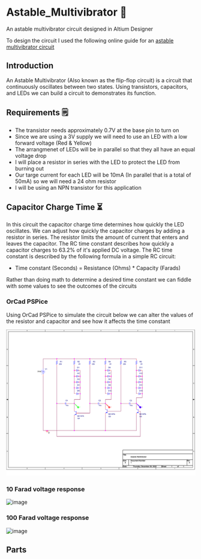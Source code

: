 # Astable_Multivibrator 🚨
An astable multivibrator circuit designed in Altium Designer

To design the circuit I used the following online guide for an [astable multivibrator circuit](https://www.youtube.com/watch?v=8-BwTmkiMdA&list=PLakVZ0BpR4sJ6X_1DzXHXROfP__xrr5UG&ab_channel=TheEngineeringMindset)

## Introduction
An Astable Multivibrator (Also known as the flip-flop circuit) is a circuit that continuously oscillates between two states. Using transistors, capacitors, and LEDs we can build a circuit to demonstrates its function. 

## Requirements 🗒️
* The transistor needs approximately 0.7V at the base pin to turn on
* Since we are using a 3V supply we will need to use an LED with a low forward voltage (Red & Yellow)
* The arrangmenet of LEDs will be in parallel so that they all have an equal voltage drop 
* I will place a resistor in series with the LED to protect the LED from burning out
* Our targe current for each LED will be 10mA (In parallel that is a total of 50mA) so we will need a 24 ohm resistor 
* I will be using an NPN transistor for this application

## Capacitor Charge Time ⏳
In this circuit the capacitor charge time determines how quickly the LED oscillates. We can adjust how quickly the capacitor charges by adding a resistor in series. The resistor limits the amount of current that enters and leaves the capacitor. The RC time constant describes how quickly a capacitor charges to 63.2% of it's applied DC voltage. The RC time constant is described by the following formula in a simple RC circuit:
* Time constant (Seconds) = Resistance (Ohms) * Capacity (Farads)

Rather than doing math to determine a desired time constant we can fiddle with some values to see the outcomes of the circuits

### OrCad PSPice 
Using OrCad PSPice to simulate the circuit below we can alter the values of the resistor and capacitor and see how it affects the time constant

<p> 
    <img src="https://github.com/Raziz1/Astable_Multivibrator/blob/main/assets/astable_schematic-1.png? raw=true" >
</p> 

### 10 Farad voltage response
![image](https://user-images.githubusercontent.com/73625971/209918624-abe01d37-ddb3-4fa4-9b29-4c6e90a2f784.png)

### 100 Farad voltage response
![image](https://user-images.githubusercontent.com/73625971/209918794-080cdb8e-b53d-4b29-b3a3-4873efc768ff.png)

## Parts
